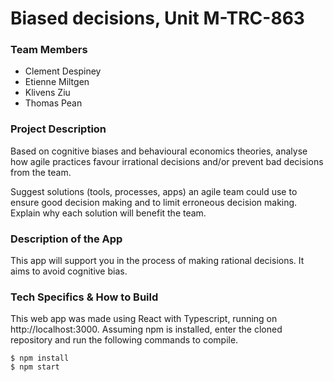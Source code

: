 # Biased decisions, Unit M-TRC-863

### Team Members
- Clement Despiney
- Etienne Miltgen
- Klivens Ziu
- Thomas Pean


### Project Description
Based on cognitive biases and behavioural economics theories, analyse how agile practices favour irrational decisions and/or prevent bad decisions from the team.


Suggest solutions (tools, processes, apps) an agile team could use to ensure good decision making and to limit erroneous decision making. Explain why each solution will benefit the team.


### Description of the App
This app will support you in the process of making rational decisions. It aims to avoid cognitive bias.


### Tech Specifics & How to Build
This web app was made using React with Typescript, running on http://localhost:3000. Assuming npm is installed, enter the cloned repository and run the following commands to compile.

```
$ npm install
$ npm start
```

